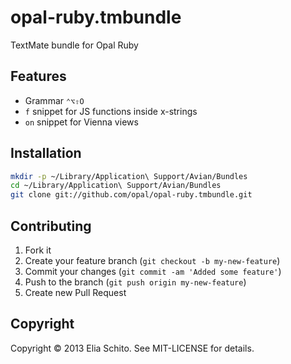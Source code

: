 # opal-ruby.tmbundle

TextMate bundle for Opal Ruby

## Features

- Grammar `⌃⌥⇧O`
- `f` snippet for JS functions inside x-strings
- `on` snippet for Vienna views

## Installation

```bash
mkdir -p ~/Library/Application\ Support/Avian/Bundles
cd ~/Library/Application\ Support/Avian/Bundles
git clone git://github.com/opal/opal-ruby.tmbundle.git
```


## Contributing

1. Fork it
2. Create your feature branch (`git checkout -b my-new-feature`)
3. Commit your changes (`git commit -am 'Added some feature'`)
4. Push to the branch (`git push origin my-new-feature`)
5. Create new Pull Request


## Copyright

Copyright © 2013 Elia Schito. See MIT-LICENSE for details.

